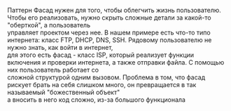 Паттерн Фасад нужен для того, чтобы облегчить жизнь пользователю. Чтобы его реализовать, нужно скрыть сложные детали за какой-то "оберткой", а пользователь  
управляет проектом через нее. В нашем примере есть что-то типо интернета: класс FTP, DHCP, DNS, SSH. Рядовому пользователю не нужно знать, как войти в интернет,  
для этого есть фасад - класс ISP, который реализует функции включения и проверки интернета, а также отправки файла. С помощью них пользователь работает со  
сложной структурой одним вызовом. Проблема в том, что фасад рискует брать на себя слишком много, он превращается в так называемый "божественный объект"  
а вносить в него код сложно, из-за большого функционала
